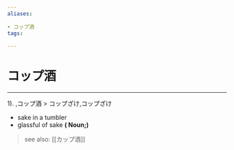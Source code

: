 ```yaml
---
aliases:
    
- コップ酒
tags:
    
---
```


# コップ酒
---
1).
,コップ酒 > コップざけ,コップざけ

- sake in a tumbler
- glassful of sake
**( Noun;)**
> see also:  [[カップ酒]]
            